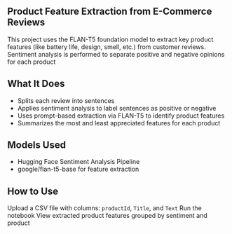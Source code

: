 ## Product Feature Extraction from E-Commerce Reviews
This project uses the FLAN-T5 foundation model to extract key product features (like battery life, design, smell, etc.) from customer reviews. Sentiment analysis is performed to separate positive and negative opinions for each product

## What It Does
- Splits each review into sentences
- Applies sentiment analysis to label sentences as positive or negative
- Uses prompt-based extraction via FLAN-T5 to identify product features
- Summarizes the most and least appreciated features for each product

## Models Used
- Hugging Face Sentiment Analysis Pipeline
- google/flan-t5-base for feature extraction

## How to Use
Upload a CSV file with columns: `productId`, `Title`, and `Text`
Run the notebook
View extracted product features grouped by sentiment and product
